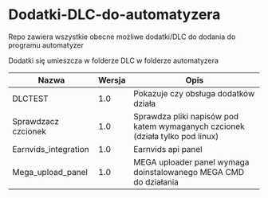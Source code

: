 # Dodatki-DLC-do-automatyzera
Repo zawiera wszystkie obecne możliwe dodatki/DLC do dodania do programu automatyzer

Dodatki się umieszcza w folderze DLC w folderze automatyzera

|Nazwa|Wersja  |  Opis| 
|--|--|--|
| DLCTEST |1.0 | Pokazuje czy obsługa dodatków działa|
| Sprawdzacz czcionek |1.0  | Sprawdza pliki napisów pod katem wymaganych czcionek (działa tylko pod linux) |
| Earnvids_integration |1.0 | Earnvids api panel|
| Mega_upload_panel |1.0 | MEGA uploader panel wymaga doinstalowanego MEGA CMD do działania|
